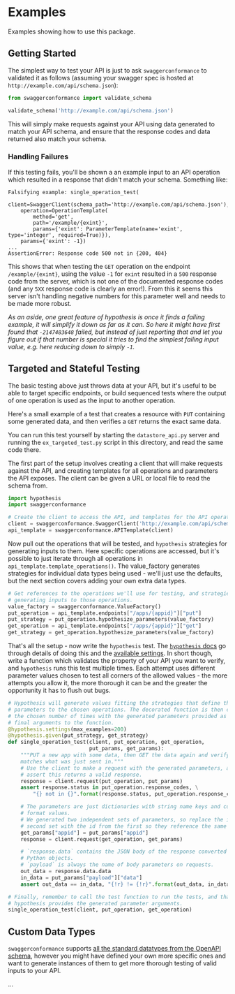 # Examples

Examples showing how to use this package.

## Getting Started

The simplest way to test your API is just to ask `swaggerconformance` to validated it as follows (assuming your swagger spec is hosted at `http://example.com/api/schema.json`):

```python
from swaggerconformance import validate_schema

validate_schema('http://example.com/api/schema.json')
```

This will simply make requests against your API using data generated to match your API schema, and ensure that the response codes and data returned also match your schema.

### Handling Failures

If this testing fails, you'll be shown a an example input to an API operation which resulted in a response that didn't match your schema. Something like:

```
Falsifying example: single_operation_test(
    client=SwaggerClient(schema_path='http://example.com/api/schema.json'),
    operation=OperationTemplate(
        method='get',
        path='/example/{exint}',
        params={'exint': ParameterTemplate(name='exint', type='integer', required=True)}),
    params={'exint': -1})
...
AssertionError: Response code 500 not in {200, 404}
```

This shows that when testing the `GET` operation on the endpoint `/example/{exint}`, using the value `-1` for `exint` resulted in a `500` response code from the server, which is not one of the documented response codes (and any `5XX` response code is clearly an error!). From this it seems this server isn't handling negative numbers for this parameter well and needs to be made more robust.

_As an aside, one great feature of hypothesis is once it finds a failing example, it will simplify it down as far as it can. So here it might have first found that `-2147483648` failed, but instead of just reporting that and let you figure out if that number is special it tries to find the simplest failing input value, e.g. here reducing down to simply `-1`._

## Targeted and Stateful Testing

The basic testing above just throws data at your API, but it's useful to be able to target specific endpoints, or build sequenced tests where the output of one operation is used as the input to another operation.

Here's a small example of a test that creates a resource with `PUT` containing some generated data, and then verifies a `GET` returns the exact same data.

You can run this test yourself by starting the `datastore_api.py` server and running the `ex_targeted_test.py` script in this directory, and read the same code there.

The first part of the setup involves creating a client that will make requests against the API, and creating templates for all operations and parameters the API exposes. The client can be given a URL or local file to read the schema from.

```python
import hypothesis
import swaggerconformance

# Create the client to access the API, and templates for the API operations.
client = swaggerconformance.SwaggerClient('http://example.com/api/schema.json')
api_template = swaggerconformance.APITemplate(client)
```

Now pull out the operations that will be tested, and `hypothesis` strategies for generating inputs to them. Here specific operations are accessed, but it's possible to just iterate through all operations in `api_template.template_operations()`. The value_factory generates strategies for individual data types being used - we'll just use the defaults, but the next section covers adding your own extra data types.

```python
# Get references to the operations we'll use for testing, and strategies for
# generating inputs to those operations.
value_factory = swaggerconformance.ValueFactory()
put_operation = api_template.endpoints["/apps/{appid}"]["put"]
put_strategy = put_operation.hypothesize_parameters(value_factory)
get_operation = api_template.endpoints["/apps/{appid}"]["get"]
get_strategy = get_operation.hypothesize_parameters(value_factory)
```

That's all the setup - now write the `hypothesis` test. The [`hypothesis` docs](http://hypothesis.readthedocs.io/en/latest/quickstart.html#writing-tests) go through details of doing this and the [available settings](http://hypothesis.readthedocs.io/en/latest/settings.html#module-hypothesis). In short though, write a function which validates the property of your API you want to verify, and `hypothesis` runs this test multiple times. Each attempt uses different parameter values chosen to test all corners of the allowed values - the more attempts you allow it, the more thorough it can be and the greater the opportunity it has to flush out bugs.

```python
# Hypothesis will generate values fitting the strategies that define the
# parameters to the chosen operations. The decorated function is then called
# the chosen number of times with the generated parameters provided as the
# final arguments to the function.
@hypothesis.settings(max_examples=200)
@hypothesis.given(put_strategy, get_strategy)
def single_operation_test(client, put_operation, get_operation,
                          put_params, get_params):
    """PUT a new app with some data, then GET the data again and verify it
    matches what was just sent in."""
    # Use the client to make a request with the generated parameters, and
    # assert this returns a valid response.
    response = client.request(put_operation, put_params)
    assert response.status in put_operation.response_codes, \
        "{} not in {}".format(response.status, put_operation.response_codes)

    # The parameters are just dictionaries with string name keys and correct
    # format values.
    # We generated two independent sets of parameters, so replace the id in the
    # second set with the id from the first so they reference the same object.
    get_params["appid"] = put_params["appid"]
    response = client.request(get_operation, get_params)

    # `response.data` contains the JSON body of the response converted to
    # Python objects.
    # `payload` is always the name of body parameters on requests.
    out_data = response.data.data
    in_data = put_params["payload"]["data"]
    assert out_data == in_data, "{!r} != {!r}".format(out_data, in_data)

# Finally, remember to call the test function to run the tests, and that
# hypothesis provides the generated parameter arguments.
single_operation_test(client, put_operation, get_operation)
```

## Custom Data Types

`swaggerconformance` supports [all the standard datatypes from the OpenAPI schema](https://github.com/OAI/OpenAPI-Specification/blob/master/versions/2.0.md#data-types), however you might have defined your own more specific ones and want to generate instances of them to get more thorough testing of valid inputs to your API.

...
